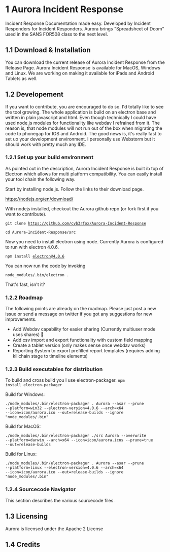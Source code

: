 # 1 Aurora Incident Response

Incident Response Documentation made easy. Developed by Incident Responders for Incident Responders.
Aurora brings "Spreadsheet of Doom" used in the SANS FOR508 class to the next level. 


## 1.1 Download & Installation

You can download the current release of Aurora Incident Response from the Release Page.
Aurora Incident Response is available for MacOS, Windows and Linux. We are working on making it available for
iPads and Android Tablets as well.

## 1.2 Developement

If you want to contribute, you are encouraged to do so. I'd totally like to see the tool growing. 
The whole application is build on an electron base and written in plain javascript and html.
Even though technically I could have used node.js modules for functionality like webdav I refrained from it.
The reason is, that node modules will not run out of the box when migrating the code to phonegap for IOS and Android.
The good news is, it's really fast to set uo your development environment. I personally use Webstorm but it should work with pretty much any IDE.

### 1.2.1 Set up your build environment

As pointed out in the description, Aurora Incident Response is built ib top of Electron which allows for multi platform compatibility.
You can easily install your tool chain the following way.

Start by installing node.js. Follow the links to their download page.

https://nodejs.org/en/download/

With nodejs installed, checkout the Aurora github repo (or fork first if you want to contribute).

<code>git clone https://github.com/cyb3rfox/Aurora-Incident-Response </code>

<code>cd Aurora-Incident-Response/src
</code>


Now you need to install electron using node. Currently Aurora is configured to run with electron 4.0.6. 

<code>npm install electron@4.0.6 </code>

You can now run the code by invoking

<code>node_modules/.bin/electron .</code>

That's fast, isn't it?

### 1.2.2 Roadmap

The following points are already on the roadmap. Please just post a new issue or send a message on twitter if you got any suggestions for new improvements.

* Add Webdav capability for easier sharing (Currently multiuser mode uses shares) &#128679;
* Add csv import and export functionality with custom field mapping
* Create a tablet version (only makes sense once webdav works)
* Reporting System to export prefilled report templates (requires adding killchain stage to timeline elements)


### 1.2.3 Build executables for distribution

To build and cross build you I use electron-packager. 
<code>npm install electron-packager</code>

Build for Windows:

<code>./node_modules/.bin/electron-packager . Aurora --asar --prune --platform=win32 --electron-version=4.0.6 --arch=x64 --icon=icon/aurora.ico --out=release-builds --ignore "node_modules/\.bin" </code>

Build for MacOS:

<code>./node_modules/.bin/electron-packager ./src Aurora --overwrite --platform=darwin --arch=x64 --icon=icon/aurora.icns --prune=true --out=release-builds </code>

Build for Linux:

<code>./node_modules/.bin/electron-packager . Aurora --asar --prune --platform=linux --electron-version=4.0.6 --arch=x64 --icon=icon/aurora.ico --out=release-builds --ignore "node_modules/\.bin" </code>

### 1.2.4 Sourcecode Navigator

This section describes the various sourcecode files.

## 1.3 Licensing

Aurora is licensed under the Apache 2 License

## 1.4 Credits


